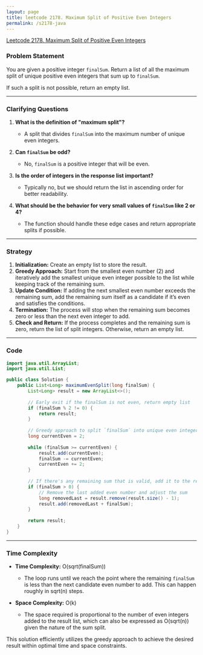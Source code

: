 ```yaml
---
layout: page
title: leetcode 2178. Maximum Split of Positive Even Integers
permalink: /s2178-java
---
```

[Leetcode 2178. Maximum Split of Positive Even Integers](https://algoadvance.github.io/algoadvance/l2178)
### Problem Statement

You are given a positive integer `finalSum`. Return a list of all the maximum split of unique positive even integers that sum up to `finalSum`. 

If such a split is not possible, return an empty list.

---

### Clarifying Questions

1. **What is the definition of "maximum split"?**
   - A split that divides `finalSum` into the maximum number of unique even integers.
   
2. **Can `finalSum` be odd?**
   - No, `finalSum` is a positive integer that will be even.

3. **Is the order of integers in the response list important?**
   - Typically no, but we should return the list in ascending order for better readability.

4. **What should be the behavior for very small values of `finalSum` like 2 or 4?**
   - The function should handle these edge cases and return appropriate splits if possible.

---

### Strategy

1. **Initialization:** Create an empty list to store the result.
2. **Greedy Approach:** Start from the smallest even number (2) and iteratively add the smallest unique even integer possible to the list while keeping track of the remaining sum.
3. **Update Condition:** If adding the next smallest even number exceeds the remaining sum, add the remaining sum itself as a candidate if it’s even and satisfies the conditions.
4. **Termination:** The process will stop when the remaining sum becomes zero or less than the next even integer to add.
5. **Check and Return:** If the process completes and the remaining sum is zero, return the list of split integers. Otherwise, return an empty list.

---

### Code

```java
import java.util.ArrayList;
import java.util.List;

public class Solution {
    public List<Long> maximumEvenSplit(long finalSum) {
        List<Long> result = new ArrayList<>();
        
        // Early exit if the finalSum is not even, return empty list
        if (finalSum % 2 != 0) {
            return result;
        }
        
        // Greedy approach to split `finalSum` into unique even integers
        long currentEven = 2;
        
        while (finalSum >= currentEven) {
            result.add(currentEven);
            finalSum -= currentEven;
            currentEven += 2;
        }
        
        // If there's any remaining sum that is valid, add it to the result
        if (finalSum > 0) {
            // Remove the last added even number and adjust the sum
            long removedLast = result.remove(result.size() - 1);
            result.add(removedLast + finalSum);
        }
        
        return result;
    }
}
```

---

### Time Complexity

- **Time Complexity:** O(sqrt(finalSum))
  - The loop runs until we reach the point where the remaining `finalSum` is less than the next candidate even number to add. This can happen roughly in sqrt(n) steps.

- **Space Complexity:** O(k)
  - The space required is proportional to the number of even integers added to the result list, which can also be expressed as O(sqrt(n)) given the nature of the sum split.

This solution efficiently utilizes the greedy approach to achieve the desired result within optimal time and space constraints.